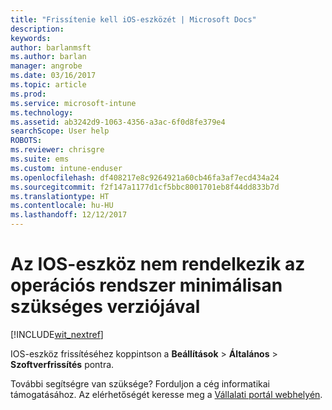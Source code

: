 ```yaml
---
title: "Frissítenie kell iOS-eszközét | Microsoft Docs"
description: 
keywords: 
author: barlanmsft
ms.author: barlan
manager: angrobe
ms.date: 03/16/2017
ms.topic: article
ms.prod: 
ms.service: microsoft-intune
ms.technology: 
ms.assetid: ab3242d9-1063-4356-a3ac-6f0d8fe379e4
searchScope: User help
ROBOTS: 
ms.reviewer: chrisgre
ms.suite: ems
ms.custom: intune-enduser
ms.openlocfilehash: df408217e8c9264921a60cb46fa3af7ecd434a24
ms.sourcegitcommit: f2f147a1177d1cf5bbc8001701eb8f44dd833b7d
ms.translationtype: HT
ms.contentlocale: hu-HU
ms.lasthandoff: 12/12/2017
---
```

# <a name="your-ios-device-doesnt-have-the-required-minimum-operating-system-version"></a>Az IOS-eszköz nem rendelkezik az operációs rendszer minimálisan szükséges verziójával

[!INCLUDE[wit_nextref](includes/end-user-os-update-guidance.md)]

IOS-eszköz frissítéséhez koppintson a **Beállítások** > **Általános** > **Szoftverfrissítés** pontra.

További segítségre van szüksége? Forduljon a cég informatikai támogatásához. Az elérhetőségét keresse meg a [Vállalati portál webhelyén](https://portal.manage.microsoft.com#HelpDeskDialog).
